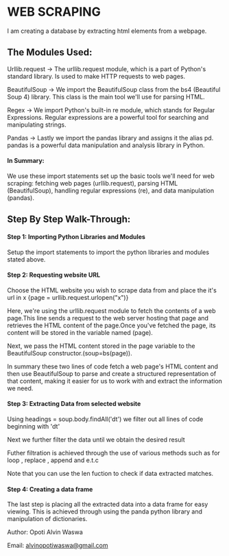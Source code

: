 # WEB SCRAPING
I am creating a database by extracting html elements from a webpage.
## The Modules Used:
Urllib.request -> The urllib.request module, which is a part of Python's standard library. Is used to make HTTP requests to web pages.

BeautifulSoup -> We import the BeautifulSoup class from the bs4 (Beautiful Soup 4) library. This class is the main tool we'll use for parsing HTML.

Regex -> We import Python's built-in re module, which stands for Regular Expressions. Regular expressions are a powerful tool for searching and manipulating strings.

Pandas -> Lastly we import the pandas library and assigns it the alias pd. pandas is a powerful data manipulation and analysis library in Python.

#### In Summary:
We use these import statements set up the basic tools we'll need for web scraping: fetching web pages (urllib.request), parsing HTML (BeautifulSoup), handling regular expressions (re), and data manipulation (pandas).

## Step By Step Walk-Through:

#### Step 1: Importing Python Libraries and Modules
Setup the import statements to import the python libraries and modules stated above.

#### Step 2: Requesting website URL
Choose the HTML website you wish to scrape data from and place the it's url in x {page = urllib.request.urlopen("x")}

Here, we're using the urllib.request module to fetch the contents of a web page.This line sends a request to the web server hosting that page and retrieves the HTML content of the page.Once you've fetched the page, its content will be stored in the variable named (page).

Next, we pass the HTML content stored in the page variable to the BeautifulSoup constructor.(soup=bs(page)).

In summary these two lines of code fetch a web page's HTML content and then use BeautifulSoup to parse and create a structured representation of that content, making it easier for us to work with and extract the information we need.

#### Step 3: Extracting Data from selected website
Using headings = soup.body.findAll('dt') we filter out all lines of code beginning with 'dt'

Next we further filter the data until we obtain the desired result

Futher filtration is achieved through the use of various methods such as for loop , replace , append and e.t.c

Note that you can use the len fuction to check if data extracted matches.

#### Step 4: Creating a data frame
The last step is placing all the extracted data into a data frame for easy viewing. This is achieved through using the panda python library and manipulation of dictionaries.

Author: Opoti Alvin Waswa

Email: alvinopotiwaswa@gmail.com
